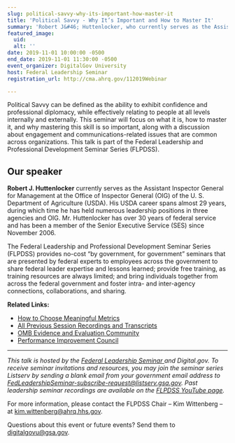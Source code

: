 ```yaml
---
slug: political-savvy-why-its-important-how-master-it
title: 'Political Savvy - Why It’s Important and How to Master It'
summary: 'Robert J&#46; Huttenlocker, who currently serves as the Assistant Inspector General for Management at the Office of Inspector General of the U&#46; S&#46; Department of Agriculture, will be discussing the importance of being politically savvy and how to master it&#46;'
featured_image:
  uid:
  alt: ''
date: 2019-11-01 10:00:00 -0500
end_date: 2019-11-01 11:30:00 -0500
event_organizer: DigitalGov University
host: Federal Leadership Seminar
registration_url: http://cma.ahrq.gov/112019Webinar

---
```


Political Savvy can be defined as the ability to exhibit confidence and professional diplomacy, while effectively relating to people at all levels internally and externally. This seminar will focus on what it is, how to master it, and why mastering this skill is so important, along with a discussion about engagement and communications-related issues that are common across organizations. This talk is part of the Federal Leadership and Professional Development Seminar Series (FLPDSS).

## Our speaker

**Robert J. Huttenlocker** currently serves as the Assistant Inspector General for Management at the Office of Inspector General (OIG) of the U. S. Department of Agriculture (USDA). His USDA career spans almost 29 years, during which time he has held numerous leadership positions in three agencies and OIG. Mr. Huttenlocker has over 30 years of federal service and has been a member of the Senior Executive Service (SES) since November 2006. 

The Federal Leadership and Professional Development Seminar Series (FLPDSS) provides no-cost “by government, for government” seminars that are presented by federal experts to employees across the government to share federal leader expertise and lessons learned; provide free training, as training resources are always limited; and bring individuals together from across the federal government and foster intra- and inter-agency connections, collaborations, and sharing.

**Related Links:**
- [How to Choose Meaningful Metrics](https://www.youtube.com/watch?v=nK9anHbGqfU)
- [All Previous Session Recordings and Transcripts](https://community.max.gov/x/_3opcg) 
- [OMB Evidence and Evaluation Community](https://login.max.gov/cas/login?service=https%3A%2F%2Fcommunity.max.gov%2Flogin.action%3Fos_destination%3D%252Fpages%252Fviewpage.action%253FspaceKey%253DOMB%2526title%253DEvidence%252Band%252BEvaluation%252BCommunity) 
- [Performance Improvement Council](http://www.pic.gov)

---

_This talk is hosted by the [Federal Leadership Seminar ](http://cma.ahrq.gov/112019Webinar)and Digital.gov. To receive seminar invitations and resources, you may join the seminar series Listserv by sending a blank email from your government email address to FedLeadershipSeminar-subscribe-request@listserv.gsa.gov. Past leadership seminar recordings are available on the [FLPDSS YouTube page](https://www.youtube.com/channel/UCJ1wh1JcX9nwin7w1f_S3fQ)._

For more information, please contact the FLPDSS Chair – Kim Wittenberg – at [kim.wittenberg@ahrq.hhs.gov](mailto:kim.wittenberg@ahrq.hhs.gov).

Questions about this event or future events? Send them to [digitalgovu@gsa.gov](mailto:digitalgovu@gsa.gov).

